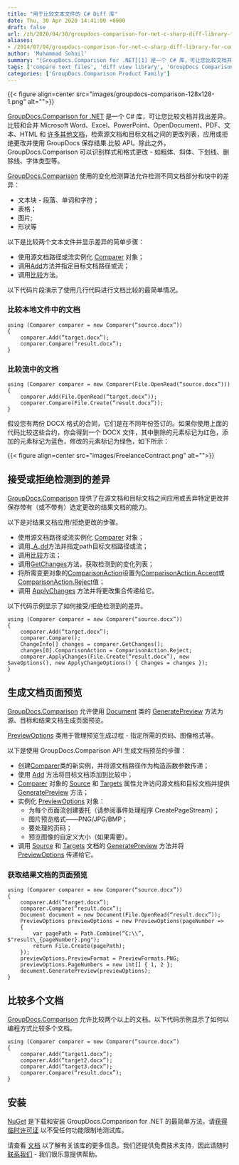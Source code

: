 ```yaml
---
title: "用于比较文本文件的 C# Diff 库"
date: Thu, 30 Apr 2020 14:41:00 +0000
draft: false
url: /zh/2020/04/30/groupdocs-comparison-for-net-c-sharp-diff-library-for-comparing-text-files/
aliases:
- /2014/07/04/groupdocs-comparison-for-net-c-sharp-diff-library-for-comparing-text-files/
author: 'Muhammad Sohail'
summary: "[GroupDocs.Comparison for .NET][1] 是一个 C# 库，可让您比较文档并找出差异。比较和合并 Microsoft Word、Excel、PowerPoint、OpenDocument、PDF、文本、HTML 和 [许多其他文档][2]，检索源文档和目标文档之间的更改列表，应用或拒绝更改并使用 GroupDocs 保存结果.比较 API。除此之外，GroupDocs.Comparison 可以识别样式和格式更改 - 如粗体、斜体、下划线、删除线、字体类型等。"
tags: ['compare text files', 'diff view library', 'GroupDocs Comparison']
categories: ['GroupDocs.Comparison Product Family']
---
```




{{< figure align=center src="images/groupdocs-comparison-128x128-1.png" alt="">}}


[GroupDocs.Comparison for .NET][3] 是一个 C# 库，可让您比较文档并找出差异。比较和合并 Microsoft Word、Excel、PowerPoint、OpenDocument、PDF、文本、HTML 和 [许多其他文档][4]，检索源文档和目标文档之间的更改列表，应用或拒绝更改并使用 GroupDocs 保存结果.比较 API。除此之外，GroupDocs.Comparison 可以识别样式和格式更改 - 如粗体、斜体、下划线、删除线、字体类型等。

[GroupDocs.Comparison][5] 使用的变化检测算法允许检测不同文档部分和块中的差异：

* 文本块 - 段落、单词和字符；
* 表格；
* 图片;
* 形状等

以下是比较两个文本文件并显示差异的简单步骤：

* 使用源文档路径或流实例化 [Comparer][6] 对象；
* 调用[Add][7]方法并指定目标文档路径或流；
* 调用[比较][8]方法。

以下代码片段演示了使用几行代码进行文档比较的最简单情况。

### 比较本地文件中的文档

```
using (Comparer comparer = new Comparer(“source.docx”))
{
    comparer.Add(“target.docx”);
    comparer.Compare(“result.docx”);
}
```

### 比较流中的文档
```
using (Comparer comparer = new Comparer(File.OpenRead(“source.docx”)))
{
    comparer.Add(File.OpenRead(“target.docx”));
    comparer.Compare(File.Create(“result.docx”));
}
```

假设您有两份 DOCX 格式的合同，它们是在不同年份签订的。如果你使用上面的代码比较这些合约，你会得到一个 DOCX 文件，其中删除的元素标记为红色，添加的元素标记为蓝色，修改的元素标记为绿色，如下所示：



{{< figure align=center src="images/FreelanceContract.png" alt="">}}


## 接受或拒绝检测到的差异

[GroupDocs.Comparison][9] 提供了在源文档和目标文档之间应用或丢弃特定更改并保存带有（或不带有）选定更改的结果文档的能力。

以下是对结果文档应用/拒绝更改的步骤。

* 使用源文档路径或流实例化 [Comparer][10] 对象；
* 调用_[A][11]_[dd][12]方法并指定path目标文档路径或流；
* 调用[比较][13]方法；
* 调用[GetChanges][14]方法，获取检测到的变化列表；
* 将所需变更对象的[ComparisonAction][15]设置为[ComparisonAction.Accept][16]或[ComparisonAction.Reject][17]值；
* 调用 [ApplyChanges][18] 方法并将更改集合传递给它。

以下代码示例显示了如何接受/拒绝检测到的差异。

```
using (Comparer comparer = new Comparer(“source.docx”))
{
    comparer.Add(“target.docx”);
    comparer.Compare();
    ChangeInfo[] changes = comparer.GetChanges();
    changes[0].ComparisonAction = ComparisonAction.Reject;
    comparer.ApplyChanges(File.Create(“result.docx”), new SaveOptions(), new ApplyChangeOptions() { Changes = changes });
}
```

## 生成文档页面预览

[GroupDocs.Comparison][19] 允许使用 [Document][21] 类的 [GeneratePreview][20] 方法为源、目标和结果文档生成页面预览。

[PreviewOptions][22] 类用于管理预览生成过程 - 指定所需的页码、图像格式等。

以下是使用 GroupDocs.Comparison API 生成文档预览的步骤：

* 创建[Comparer][23]类的新实例，并将源文档路径作为构造函数参数传递；
* 使用 [Add][24] 方法将目标文档添加到比较中；
* [Comparer][27] 对象的 [Source][25] 和 [Targets][26] 属性允许访问源文档和目标文档并提供 [GeneratePreview][28] 方法；
* 实例化 [PreviewOptions][29] 对象：
    * 为每个页面流创建委托（请参阅事件处理程序 CreatePageStream）；
    * 图片预览格式——PNG/JPG/BMP；
    * 要处理的页码；
    * 预览图像的自定义大小（如果需要）。
* 调用 [Source][31] 和 [Targets][32] 文档的 [GeneratePreview][30] 方法并将 [PreviewOptions][33] 传递给它。

### 获取结果文档的页面预览

```
using (Comparer comparer = new Comparer(“source.docx”))
{
    comparer.Add(“target.docx”);
    comparer.Compare(“result.docx”);
    Document document = new Document(File.OpenRead(“result.docx”));
    PreviewOptions previewOptions = new PreviewOptions(pageNumber =>
    {
        var pagePath = Path.Combine(“C:\\”, $"result\_{pageNumber}.png");
        return File.Create(pagePath);
    });
    previewOptions.PreviewFormat = PreviewFormats.PNG;
    previewOptions.PageNumbers = new int[] { 1, 2 };
    document.GeneratePreview(previewOptions);
}
```

## 比较多个文档

[GroupDocs.Comparison][34] 允许比较两个以上的文档。以下代码示例显示了如何以编程方式比较多个文档。

```
using (Comparer comparer = new Comparer(“source.docx”)
{
    comparer.Add(“target1.docx”);
    comparer.Add(“target2.docx”);
    comparer.Add(“target3.docx”);
    comparer.Compare(“result.docx”);
}
```

## 安装

[NuGet][35] 是下载和安装 GroupDocs.Comparison for .NET 的最简单方法。请[获得临时许可证][36] 以不受任何功能限制地测试库。

请查看 [文档][37] 以了解有关该库的更多信息。我们还提供免费技术支持，因此请随时[联系我们][38] - 我们很乐意提供帮助。


[1]: https://products.groupdocs.com/comparison/net
[2]: https://docs.groupdocs.com/comparison/net
[3]: https://products.groupdocs.com/comparison/net
[4]: https://docs.groupdocs.com/comparison/net
[5]: https://apireference.groupdocs.com/comparison/net
[6]: https://apireference.groupdocs.com/net/comparison/groupdocs.comparison/comparer
[7]: https://apireference.groupdocs.com/net/comparison/groupdocs.comparison/comparer/methods/add/index
[8]: https://apireference.groupdocs.com/net/comparison/groupdocs.comparison/comparer/methods/compare/index
[9]: https://products.groupdocs.com/comparison/net
[10]: https://apireference.groupdocs.com/net/comparison/groupdocs.comparison/comparer
[11]: https://apireference.groupdocs.com/net/comparison/groupdocs.comparison/comparer/methods/add/index
[12]: https://apireference.groupdocs.com/net/comparison/groupdocs.comparison/comparer/methods/add/index
[13]: https://apireference.groupdocs.com/net/comparison/groupdocs.comparison/comparer/methods/compare/index
[14]: https://apireference.groupdocs.com/net/comparison/groupdocs.comparison/comparer/methods/getchanges/index
[15]: https://apireference.groupdocs.com/net/comparison/groupdocs.comparison.result/changeinfo/properties/comparisonaction
[16]: https://apireference.groupdocs.com/net/comparison/groupdocs.comparison.result/comparisonaction
[17]: https://apireference.groupdocs.com/net/comparison/groupdocs.comparison.result/comparisonaction
[18]: https://apireference.groupdocs.com/net/comparison/groupdocs.comparison/comparer/methods/applychanges/index
[19]: https://products.groupdocs.com/comparison/net
[20]: https://apireference.groupdocs.com/net/comparison/groupdocs.comparison/document/methods/generatepreview
[21]: https://apireference.groupdocs.com/net/comparison/groupdocs.comparison/document
[22]: https://apireference.groupdocs.com/net/comparison/groupdocs.comparison.options/previewoptions
[23]: https://apireference.groupdocs.com/net/comparison/groupdocs.comparison/comparer
[24]: https://apireference.groupdocs.com/net/comparison/groupdocs.comparison/comparer/methods/add/index
[25]: https://apireference.groupdocs.com/net/comparison/groupdocs.comparison/comparer/properties/source
[26]: https://apireference.groupdocs.com/net/comparison/groupdocs.comparison/comparer/properties/targets
[27]: https://apireference.groupdocs.com/net/comparison/groupdocs.comparison/comparer
[28]: https://apireference.groupdocs.com/net/comparison/groupdocs.comparison/document/methods/generatepreview
[29]: https://apireference.groupdocs.com/net/comparison/groupdocs.comparison.options/previewoptions
[30]: https://apireference.groupdocs.com/net/comparison/groupdocs.comparison/document/methods/generatepreview
[31]: https://apireference.groupdocs.com/net/comparison/groupdocs.comparison/comparer/properties/source
[32]: https://apireference.groupdocs.com/net/comparison/groupdocs.comparison/comparer/properties/targets
[33]: https://apireference.groupdocs.com/net/comparison/groupdocs.comparison.options/previewoptions
[34]: https://products.groupdocs.com/comparison/net
[35]: https://www.nuget.org/packages/GroupDocs.Comparison/
[36]: https://purchase.groupdocs.com/temporary-license
[37]: https://docs.groupdocs.com/display/comparisonnet/Home
[38]: https://forum.groupdocs.com/


